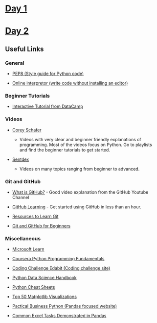 # [Day 1 ](https://github.com/giorgiosaez/Python101/tree/master/Day%201)
# [Day 2 ](https://github.com/giorgiosaez/Python101/tree/master/Day%202)



## Useful Links

### General

* [PEP8 (Style guide for Python code)](https://www.python.org/dev/peps/pep-0008/)

* [Online interpretor (write code without installing an editor)](https://www.onlinegdb.com/online_python_interpreter#)

### Beginner Tutorials

* [Interactive Tutorial from DataCamp](https://www.datacamp.com/courses/intro-to-python-for-data-science)

### Videos

* [Corey Schafer](https://www.youtube.com/channel/UCCezIgC97PvUuR4_gbFUs5g)
  * Videos with very clear and beginner friendly explanations of programming. Most of the videos focus on Python. Go to playlists and find the beginner tutorials to get started.

* [Sentdex](https://www.youtube.com/user/sentdex)
  * Videos on many topics ranging from beginner to advanced.

### Git and GitHub

* [What is GitHub?](https://www.youtube.com/watch?v=w3jLJU7DT5E) - Good video explanation from the GitHub Youtube Channel

* [GitHub Learning](https://github.com/skills/introduction-to-github) - Get started using GitHub in less than an hour.

* [Resources to Learn Git](https://try.github.io/)

* [Git and GitHub for Beginners](https://readwrite.com/2013/09/30/understanding-github-a-journey-for-beginners-part-1/)

### Miscellaneous
* [Microsoft Learn](https://learn.microsoft.com/en-us/)

* [Coursera Python Programming Fundamentals](https://www.coursera.org/learn/microsoft-python-programming-fundamentals/)
 
* [Coding Challenge Edabit (Coding challenge site)](https://edabit.com/)

* [Python Data Science Handbook](https://jakevdp.github.io/PythonDataScienceHandbook/)

* [Python Cheat Sheets](https://www.pythonsheets.com/)

* [Top 50 Matplotlib Visualizations](https://www.machinelearningplus.com/plots/top-50-matplotlib-visualizations-the-master-plots-python/)

* [Pactical Business Python (Pandas focused website)](https://pbpython.com/)

* [Common Excel Tasks Demonstrated in Pandas](https://pbpython.com/excel-pandas-comp.html)

